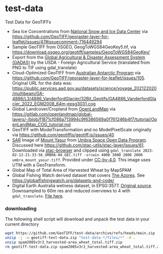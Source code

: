 # test-data
Test Data for GeoTIFFs

- Sea Ice Concentrations from [National Snow and Ice Data Center](https://nsidc.org/data/nsidc-0051) via https://github.com/GeoTIFF/georaster-layer-for-leaflet/issues/47#issuecomment-716449294
- Sample GeoTIFF from OSGEO, GeogToWGS84GeoKey5.tif, via https://download.osgeo.org/geotiff/samples/GeogToWGS84GeoKey/
- Export from the [Global Agricultural & Disaster Assessment System (GADAS)](https://geo.fas.usda.gov/gadas) by the USDA - Foreign Agricultural Service (translated from PNG to TIF using gdal_translate)
- Cloud-Optimized GeoTIFF from [Australian Antarctic Program](https://www.antarctica.gov.au/) via https://github.com/GeoTIFF/georaster-layer-for-leaflet/issues/105.  Original URL for the data was: https://public.services.aad.gov.au/datasets/science/voyage_202122020/multibeam/GA-4886/L3/4886_VanderfordGlacier/32Bit_Geotifs/GA4886_VanderfordGlacier_2022_EGM2008_64m-epsg3031.cog
- Global Landcover/Cropland from [OpenLandMap](https://openlandmap.org/) via https://gitlab.com/openlandmap/global-layers/-/blob/f1871cf086a713994c9f6386569a0f761246b4f7/tutorial/OpenLandMap_COG_tutorial.md
- GeoTIFF with ModelTransformation and no ModelPixelScale originally via https://github.com/geotiffjs/geotiff.js/issues/40
- [SAR](https://en.wikipedia.org/wiki/Synthetic-aperture_radar) Image of [Mount Yasur](https://en.wikipedia.org/wiki/Mount_Yasur) from [Umbra Space Open Data Program](https://umbra.space/open-data).  Discussed here https://github.com/stac-utils/stac-layer/issues/61.  Downloaded via [stac-browser](https://radiantearth.github.io/stac-browser/#/external/s3.us-west-2.amazonaws.com/umbra-open-data-catalog/stac/2023/2023-02/2023-02-12/6d584f33-0489-47dd-9412-14d2c83532fc/6d584f33-0489-47dd-9412-14d2c83532fc.json?.asset=asset-GEC) and clipped using `gdal_translate 2023-02-12-21-33-56_UMBRA-04_GEC.tiff -srcwin 4000 3000 2000 2000 umbra_mount_yasur.tiff`. Provided under [CC-by-4.0](https://creativecommons.org/licenses/by/4.0/).  This image uses UTM with a GeoTransform.
- Global Map of Total Area of Harvested Wheat by MapSPAM
- Global Fishing Watch derived dataset that covers [The Azores](https://en.wikipedia.org/wiki/Azores).  See https://globalfishingwatch.org/datasets-and-code/
- Digital Earth Australia wetness dataset, in EPSG:3577. [Original source](https://dea-public-data.s3.ap-southeast-2.amazonaws.com/derivative/ga_ls_tc_pc_cyear_3/1-0-0/x17/y37/2022--P1Y/ga_ls_tc_pc_cyear_3_x17y37_2022--P1Y_final_wet_pc_50.tif). Downsampled to 60m res and reduced overviews to 4 with `gdal_translate`. [File here](files/ga_ls_tc_pc_cyear_3_x17y37_2022--P1Y_final_wet_pc_50_LQ.tif).

### downloading
The following shell script will download and unpack the test data in your current directory
```sh
wget https://github.com/GeoTIFF/test-data/archive/refs/heads/main.zip -O geotiff-test-data.zip
unzip -j -o geotiff-test-data.zip "test-data-*/files/*" -d .
unzip spam2005v3r2_harvested-area_wheat_total.tiff.zip
rm geotiff-test-data.zip spam2005v3r2_harvested-area_wheat_total.tiff.zip
```
